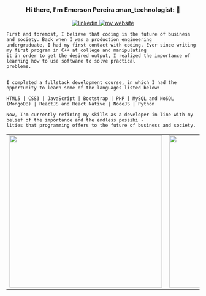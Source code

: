 <h3 align=center> Hi there, I'm Emerson Pereira :man_technologist: 👋 </h3>

<p align=center>
  <a href="https://www.linkedin.com/in/emersonope/">
    <img src="https://img.shields.io/badge/Connect%20on-Linkedin-0077B5?style=for-the-badge&logo=linkedin" alt="linkedin"/>
  </a>
 <!-- <a href="https://instagram.com/emersonope/">
    <img src="https://img.shields.io/badge/Follow%20me-Instagram-E4405F?style=for-the-badge&logo=instagram" alt="instagram"/>
  </a> -->
  <a href="https://emersonope.vercel.app/">
    <img src="https://img.shields.io/badge/check%20out%20my-website-333333?style=for-the-badge&logo=leaflet" alt="my website"/>
  </a>
</p>

```
First and foremost, I believe that coding is the future of business and society. Back when I was a production engineering
undergraduate, I had my first contact with coding. Ever since writing my first program in C++ at college and manipulating 
it in order to get the desired output, I realized the importance of learning how to use software to solve practical 
problems.


I completed a fullstack development course, in which I had the opportunity to learn some of the languages listed below:

HTML5 | CSS3 | JavaScript | Bootstrap | PHP | MySQL and NoSQL (MongoDB) | ReactJS and React Native | NodeJS | Python

Now, I'm currently refining my skills as a developer in line with my belief of the importance and the endless possibi - 
lities that programming offers to the future of business and society.

```


<center>
<table>
  <tr>
      <td>
        <a href="https://github.com/emersonope">
          <img width="398px" align="left" src="https://github-readme-stats.vercel.app/api?username=emersonope&theme=radical&show_icons=true" />
         </a>
      </td>
      <td>
        <a href="https://github.com/emersonope">
          <img width="398px" align="left" src="https://github-readme-stats.vercel.app/api/top-langs/?username=emersonope&layout=compact&theme=radical&show_icons=true)](https://github.com/anuraghazra/github-readme-stats)" />
        </a>
    </td>
  </tr>   
</table>
</center>

<!--
**emersonope/emersonope** is a ✨ _special_ ✨ repository because its `README.md` (this file) appears on your GitHub profile.

Here are some ideas to get you started:

- 🔭 I’m currently working on ...
- 🌱 I’m currently learning ...
- 👯 I’m looking to collaborate on ...
- 🤔 I’m looking for help with ...
- 💬 Ask me about ...
- 📫 How to reach me: ...
- 😄 Pronouns: ...
- ⚡ Fun fact: ...




![Anurag's github stats](https://github-readme-stats.vercel.app/api?username=emersonope&theme=radical&show_icons=true)

[![Top Langs](https://github-readme-stats.vercel.app/api/top-langs/?username=emersonope&layout=compact&theme=radical)](https://github.com/anuraghazra/github-readme-stats)
-->

